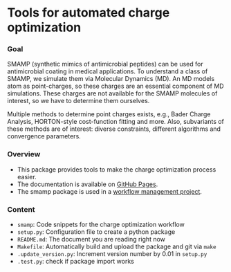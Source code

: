 # Tools for automated charge optimization

### Goal
SMAMP (synthetic mimics of antimicrobial peptides) can be used for antimicrobial coating in medical applications.
To understand a class of SMAMP, we simulate them via Molecular Dynamics (MD).
An MD models atom as point-charges, so these charges are an essential component of MD simulations.
These charges are not available for the SMAMP molecules of interest, so we have to determine them ourselves.

Multiple methods to determine point charges exists, e.g., Bader Charge Analysis, HORTON-style cost-function fitting and more.
Also, subvariants of these methods are of interest: diverse constraints, different algorithms and convergence parameters.

### Overview
* This package provides tools to make the charge optimization process easier.
* The documentation is available on [GitHub Pages](https://lukaselflein.github.io/smamp/).
* The smamp package is used in a [workflow management project](https://github.com/lukaselflein/charge_optimization_folderstructure).

### Content
* `smamp`: Code snippets for the charge optimization workflow
* `setup.py`: Configuration file to create a python package
* `README.md`: The document you are reading right now
* `Makefile`: Automatically build and upload the package and git via `make`
* `.update_version.py`: Increment version number by 0.01 in `setup.py`
* `.test.py`: check if package import works
